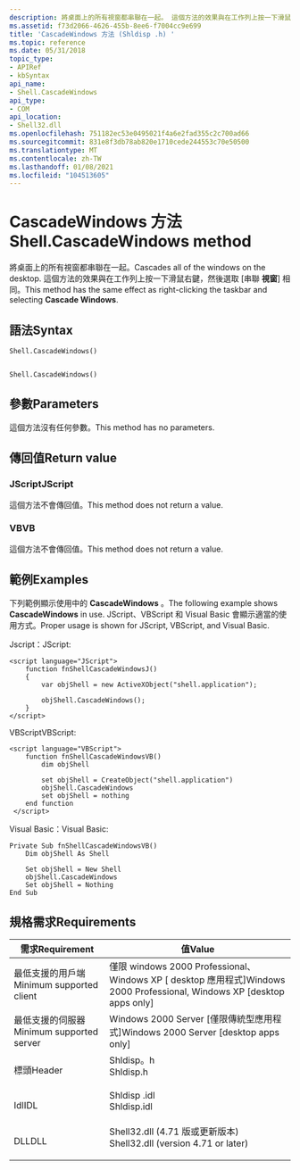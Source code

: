 ```yaml
---
description: 將桌面上的所有視窗都串聯在一起。 這個方法的效果與在工作列上按一下滑鼠右鍵，然後選取 [串聯視窗] 相同。
ms.assetid: f73d2066-4626-455b-8ee6-f7004cc9e699
title: 'CascadeWindows 方法 (Shldisp .h) '
ms.topic: reference
ms.date: 05/31/2018
topic_type:
- APIRef
- kbSyntax
api_name:
- Shell.CascadeWindows
api_type:
- COM
api_location:
- Shell32.dll
ms.openlocfilehash: 751182ec53e0495021f4a6e2fad355c2c700ad66
ms.sourcegitcommit: 831e8f3db78ab820e1710cede244553c70e50500
ms.translationtype: MT
ms.contentlocale: zh-TW
ms.lasthandoff: 01/08/2021
ms.locfileid: "104513605"
---
```

# <a name="shellcascadewindows-method"></a><span data-ttu-id="45dae-104">CascadeWindows 方法</span><span class="sxs-lookup"><span data-stu-id="45dae-104">Shell.CascadeWindows method</span></span>

<span data-ttu-id="45dae-105">將桌面上的所有視窗都串聯在一起。</span><span class="sxs-lookup"><span data-stu-id="45dae-105">Cascades all of the windows on the desktop.</span></span> <span data-ttu-id="45dae-106">這個方法的效果與在工作列上按一下滑鼠右鍵，然後選取 [串聯 **視窗**] 相同。</span><span class="sxs-lookup"><span data-stu-id="45dae-106">This method has the same effect as right-clicking the taskbar and selecting **Cascade Windows**.</span></span>

## <a name="syntax"></a><span data-ttu-id="45dae-107">語法</span><span class="sxs-lookup"><span data-stu-id="45dae-107">Syntax</span></span>


```JScript
Shell.CascadeWindows()
```


```VB

Shell.CascadeWindows()
```





## <a name="parameters"></a><span data-ttu-id="45dae-108">參數</span><span class="sxs-lookup"><span data-stu-id="45dae-108">Parameters</span></span>

<span data-ttu-id="45dae-109">這個方法沒有任何參數。</span><span class="sxs-lookup"><span data-stu-id="45dae-109">This method has no parameters.</span></span>

## <a name="return-value"></a><span data-ttu-id="45dae-110">傳回值</span><span class="sxs-lookup"><span data-stu-id="45dae-110">Return value</span></span>

### <a name="jscript"></a><span data-ttu-id="45dae-111">JScript</span><span class="sxs-lookup"><span data-stu-id="45dae-111">JScript</span></span>

<span data-ttu-id="45dae-112">這個方法不會傳回值。</span><span class="sxs-lookup"><span data-stu-id="45dae-112">This method does not return a value.</span></span>

### <a name="vb"></a><span data-ttu-id="45dae-113">VB</span><span class="sxs-lookup"><span data-stu-id="45dae-113">VB</span></span>

<span data-ttu-id="45dae-114">這個方法不會傳回值。</span><span class="sxs-lookup"><span data-stu-id="45dae-114">This method does not return a value.</span></span>

## <a name="examples"></a><span data-ttu-id="45dae-115">範例</span><span class="sxs-lookup"><span data-stu-id="45dae-115">Examples</span></span>

<span data-ttu-id="45dae-116">下列範例顯示使用中的 **CascadeWindows** 。</span><span class="sxs-lookup"><span data-stu-id="45dae-116">The following example shows **CascadeWindows** in use.</span></span> <span data-ttu-id="45dae-117">JScript、VBScript 和 Visual Basic 會顯示適當的使用方式。</span><span class="sxs-lookup"><span data-stu-id="45dae-117">Proper usage is shown for JScript, VBScript, and Visual Basic.</span></span>

<span data-ttu-id="45dae-118">Jscript：</span><span class="sxs-lookup"><span data-stu-id="45dae-118">JScript:</span></span>


```JScript
<script language="JScript">
    function fnShellCascadeWindowsJ()
    {
        var objShell = new ActiveXObject("shell.application");
        
        objShell.CascadeWindows();
    }
</script>
```



<span data-ttu-id="45dae-119">VBScript</span><span class="sxs-lookup"><span data-stu-id="45dae-119">VBScript:</span></span>


```VB
<script language="VBScript">
    function fnShellCascadeWindowsVB()
        dim objShell
        
        set objShell = CreateObject("shell.application")
        objShell.CascadeWindows
        set objShell = nothing
    end function
 </script>
```



<span data-ttu-id="45dae-120">Visual Basic：</span><span class="sxs-lookup"><span data-stu-id="45dae-120">Visual Basic:</span></span>


```VB
Private Sub fnShellCascadeWindowsVB()
    Dim objShell As Shell
    
    Set objShell = New Shell
    objShell.CascadeWindows
    Set objShell = Nothing
End Sub
```



## <a name="requirements"></a><span data-ttu-id="45dae-121">規格需求</span><span class="sxs-lookup"><span data-stu-id="45dae-121">Requirements</span></span>



| <span data-ttu-id="45dae-122">需求</span><span class="sxs-lookup"><span data-stu-id="45dae-122">Requirement</span></span> | <span data-ttu-id="45dae-123">值</span><span class="sxs-lookup"><span data-stu-id="45dae-123">Value</span></span> |
|-------------------------------------|----------------------------------------------------------------------------------------------------------------|
| <span data-ttu-id="45dae-124">最低支援的用戶端</span><span class="sxs-lookup"><span data-stu-id="45dae-124">Minimum supported client</span></span><br/> | <span data-ttu-id="45dae-125">僅限 windows 2000 Professional、Windows XP \[ desktop 應用程式\]</span><span class="sxs-lookup"><span data-stu-id="45dae-125">Windows 2000 Professional, Windows XP \[desktop apps only\]</span></span><br/>                                         |
| <span data-ttu-id="45dae-126">最低支援的伺服器</span><span class="sxs-lookup"><span data-stu-id="45dae-126">Minimum supported server</span></span><br/> | <span data-ttu-id="45dae-127">Windows 2000 Server \[僅限傳統型應用程式\]</span><span class="sxs-lookup"><span data-stu-id="45dae-127">Windows 2000 Server \[desktop apps only\]</span></span><br/>                                                           |
| <span data-ttu-id="45dae-128">標頭</span><span class="sxs-lookup"><span data-stu-id="45dae-128">Header</span></span><br/>                   | <dl> <span data-ttu-id="45dae-129"><dt>Shldisp。h</dt></span><span class="sxs-lookup"><span data-stu-id="45dae-129"><dt>Shldisp.h</dt></span></span> </dl>                           |
| <span data-ttu-id="45dae-130">Idl</span><span class="sxs-lookup"><span data-stu-id="45dae-130">IDL</span></span><br/>                      | <dl> <span data-ttu-id="45dae-131"><dt>Shldisp .idl</dt></span><span class="sxs-lookup"><span data-stu-id="45dae-131"><dt>Shldisp.idl</dt></span></span> </dl>                         |
| <span data-ttu-id="45dae-132">DLL</span><span class="sxs-lookup"><span data-stu-id="45dae-132">DLL</span></span><br/>                      | <dl> <span data-ttu-id="45dae-133"><dt>Shell32.dll (4.71 版或更新版本) </dt></span><span class="sxs-lookup"><span data-stu-id="45dae-133"><dt>Shell32.dll (version 4.71 or later)</dt></span></span> </dl> |



 

 




